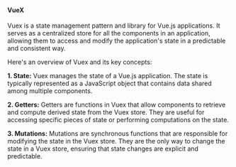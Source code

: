 <h4>VueX</h4>

Vuex is a state management pattern and library for Vue.js applications. It serves as a centralized store for all the components in an application, allowing them to access and modify the application's state in a predictable and consistent way.

Here's an overview of Vuex and its key concepts:

<b>1. State:</b> Vuex manages the state of a Vue.js application. The state is typically represented as a JavaScript object that contains data shared among multiple components.
  
<b>2. Getters:</b> Getters are functions in Vuex that allow components to retrieve and compute derived state from the Vuex store. They are useful for accessing specific pieces of state or performing computations on the state.

<b>3. Mutations:</b> Mutations are synchronous functions that are responsible for modifying the state in the Vuex store. They are the only way to change the state in a Vuex store, ensuring that state changes are explicit and predictable.
